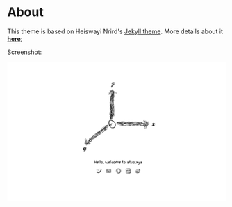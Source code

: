 # About 

This theme is based on Heiswayi Nrird's [Jekyll theme](http://heiswayi.github.io). More details about it [**here**](http://heiswayi.github.io/the-plain.html); 

Screenshot:

![screenshot](https://github.com/atuooo/atuooo.github.io/blob/master/assets/screenShot.png)


